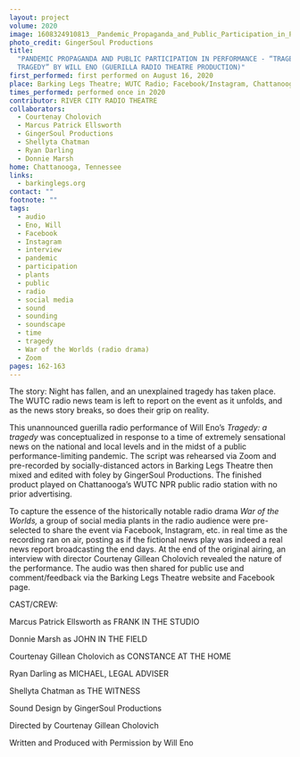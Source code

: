```yaml
---
layout: project
volume: 2020
image: 1608324910813__Pandemic_Propaganda_and_Public_Participation_in_Performance_____TRAGEDY__a_tragedy__by_Will_Eno__Guerilla_Radio_Theatre_Production_--River_City_Radio_Theatre.jpg
photo_credit: GingerSoul Productions
title:
  "PANDEMIC PROPAGANDA AND PUBLIC PARTICIPATION IN PERFORMANCE - “TRAGEDY: A
  TRAGEDY” BY WILL ENO (GUERILLA RADIO THEATRE PRODUCTION)"
first_performed: first performed on August 16, 2020
place: Barking Legs Theatre; WUTC Radio; Facebook/Instagram, Chattanooga, TN
times_performed: performed once in 2020
contributor: RIVER CITY RADIO THEATRE
collaborators:
  - Courtenay Cholovich
  - Marcus Patrick Ellsworth
  - GingerSoul Productions
  - Shellyta Chatman
  - Ryan Darling
  - Donnie Marsh
home: Chattanooga, Tennessee
links:
  - barkinglegs.org
contact: ""
footnote: ""
tags:
  - audio
  - Eno, Will
  - Facebook
  - Instagram
  - interview
  - pandemic
  - participation
  - plants
  - public
  - radio
  - social media
  - sound
  - sounding
  - soundscape
  - time
  - tragedy
  - War of the Worlds (radio drama)
  - Zoom
pages: 162-163
---
```


The story: Night has fallen, and an unexplained tragedy has taken place. The WUTC radio news team is left to report on the event as it unfolds, and as the news story breaks, so does their grip on reality.

This unannounced guerilla radio performance of Will Eno’s _Tragedy: a tragedy_ was conceptualized in response to a time of extremely sensational news on the national and local levels and in the midst of a public performance-limiting pandemic. The script was rehearsed via Zoom and pre-recorded by socially-distanced actors in Barking Legs Theatre then mixed and edited with foley by GingerSoul Productions. The finished product played on Chattanooga’s WUTC NPR public radio station with no prior advertising.

To capture the essence of the historically notable radio drama _War of the Worlds,_ a group of social media plants in the radio audience were pre-selected to share the event via Facebook, Instagram, etc. in real time as the recording ran on air, posting as if the fictional news play was indeed a real news report broadcasting the end days. At the end of the original airing, an interview with director Courtenay Gillean Cholovich revealed the nature of the performance. The audio was then shared for public use and comment/feedback via the Barking Legs Theatre website and Facebook page.

CAST/CREW:

Marcus Patrick Ellsworth as FRANK IN THE STUDIO

Donnie Marsh as JOHN IN THE FIELD

Courtenay Gillean Cholovich as CONSTANCE AT THE HOME

Ryan Darling as MICHAEL, LEGAL ADVISER

Shellyta Chatman as THE WITNESS

Sound Design by GingerSoul Productions

Directed by Courtenay Gillean Cholovich

Written and Produced with Permission by Will Eno

